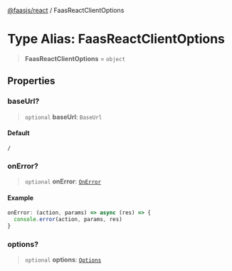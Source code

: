[@faasjs/react](../README.md) / FaasReactClientOptions

# Type Alias: FaasReactClientOptions

> **FaasReactClientOptions** = `object`

## Properties

### baseUrl?

> `optional` **baseUrl**: `BaseUrl`

#### Default

`/`

### onError?

> `optional` **onError**: [`OnError`](OnError.md)

#### Example

```ts
onError: (action, params) => async (res) => {
  console.error(action, params, res)
}
```

### options?

> `optional` **options**: [`Options`](Options.md)
